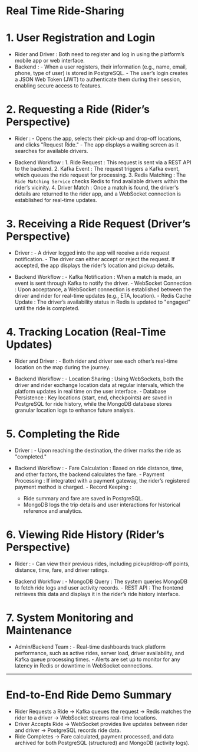 # Real Time Ride-Sharing


 # 1. User Registration and Login
   -   Rider and Driver  : Both need to register and log in using the platform’s mobile app or web interface.
   -   Backend  :
     - When a user registers, their information (e.g., name, email, phone, type of user) is stored in PostgreSQL.
     - The user’s login creates a JSON Web Token (JWT) to authenticate them during their session, enabling secure access to features.

# 2.   Requesting a Ride (Rider’s Perspective)  
   -   Rider  : 
     - Opens the app, selects their pick-up and drop-off locations, and clicks "Request Ride."
     - The app displays a waiting screen as it searches for available drivers.
   
   -   Backend Workflow  :
     1.   Ride Request  : This request is sent via a REST API to the backend.
     2.   Kafka Event  : The request triggers a Kafka event, which queues the ride request for processing.
     3.   Redis Matching  : The `Ride Matching Service` checks Redis to find available drivers within the rider’s vicinity.
     4.   Driver Match  : Once a match is found, the driver's details are returned to the rider app, and a WebSocket connection is established for real-time updates.

  # 3.   Receiving a Ride Request (Driver’s Perspective)  
   -   Driver  :
     - A driver logged into the app will receive a ride request notification.
     - The driver can either accept or reject the request. If accepted, the app displays the rider’s location and pickup details.
   
   -   Backend Workflow  :
     -   Kafka Notification  : When a match is made, an event is sent through Kafka to notify the driver.
     -   WebSocket Connection  : Upon acceptance, a WebSocket connection is established between the driver and rider for real-time updates (e.g., ETA, location).
     -   Redis Cache Update  : The driver’s availability status in Redis is updated to "engaged" until the ride is completed.

  # 4.   Tracking Location (Real-Time Updates)  
   -   Rider and Driver  : 
     - Both rider and driver see each other’s real-time location on the map during the journey.
   
   -   Backend Workflow  :
     -   Location Sharing  : Using WebSockets, both the driver and rider exchange location data at regular intervals, which the platform updates in real time on the user interface.
     -   Database Persistence  : Key locations (start, end, checkpoints) are saved in PostgreSQL for ride history, while the MongoDB database stores granular location logs to enhance future analysis.

  # 5.   Completing the Ride  
   -   Driver  :
     - Upon reaching the destination, the driver marks the ride as "completed."
   
   -   Backend Workflow  :
     -   Fare Calculation  : Based on ride distance, time, and other factors, the backend calculates the fare.
     -   Payment Processing  : If integrated with a payment gateway, the rider’s registered payment method is charged.
     -   Record Keeping  :
       - Ride summary and fare are saved in PostgreSQL.
       - MongoDB logs the trip details and user interactions for historical reference and analytics.

  # 6.   Viewing Ride History (Rider’s Perspective)  
   -   Rider  :
     - Can view their previous rides, including pickup/drop-off points, distance, time, fare, and driver ratings.
   
   -   Backend Workflow  :
     -   MongoDB Query  : The system queries MongoDB to fetch ride logs and user activity records.
     -   REST API  : The frontend retrieves this data and displays it in the rider’s ride history interface.

  # 7.   System Monitoring and Maintenance  
   -   Admin/Backend Team  :
     - Real-time dashboards track platform performance, such as active rides, server load, driver availability, and Kafka queue processing times.
     - Alerts are set up to monitor for any latency in Redis or downtime in WebSocket connections.

---

  #   End-to-End Ride Demo Summary  
   -   Rider Requests a Ride   → Kafka queues the request → Redis matches the rider to a driver → WebSocket streams real-time locations.
   -   Driver Accepts Ride   → WebSocket provides live updates between rider and driver → PostgreSQL records ride data.
   -   Ride Completes   → Fare calculated, payment processed, and data archived for both PostgreSQL (structured) and MongoDB (activity logs).
